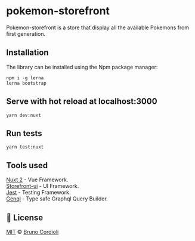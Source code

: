 # pokemon-storefront

Pokemon-storefront is a store that display all the available Pokemons from first generation.

## Installation

The library can be installed using the Npm package manager:

```
npm i -g lerna
lerna bootstrap
```

## Serve with hot reload at localhost:3000

```
yarn dev:nuxt
```

## Run tests

```
yarn test:nuxt
```

## Tools used

[Nuxt 2][nuxt] - Vue Framework.\
[Storefront-ui][storefrontui] - UI Framework.\
[Jest][jest] - Testing Framework.\
[Genql][genql] - Type safe Graphql Query Builder.

## :scroll: License

[MIT][license] © [Bruno Cordioli][website]


[license]: /LICENSE
[website]: https://www.linkedin.com/in/bruno-cordioli-machado-4b2a47180/
[nuxt]: https://nuxtjs.org/
[storefrontui]: https://github.com/vuestorefront/storefront-ui
[jest]: https://jestjs.io/
[genql]: https://github.com/remorses/genql